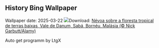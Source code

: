 ## History Bing Wallpaper
Wallpaper date: 2025-03-22
![](https://www.bing.com/th?id=OHR.DanumValley_PT-BR7219382524_UHD.jpg&w=1000)Download: [Névoa sobre a floresta tropical de terras baixas, Vale de Danum, Sabá, Bornéu, Malásia (© Nick Garbutt/Alamy)](https://www.bing.com/th?id=OHR.DanumValley_PT-BR7219382524_UHD.jpg)

Auto get programm by LtgX
